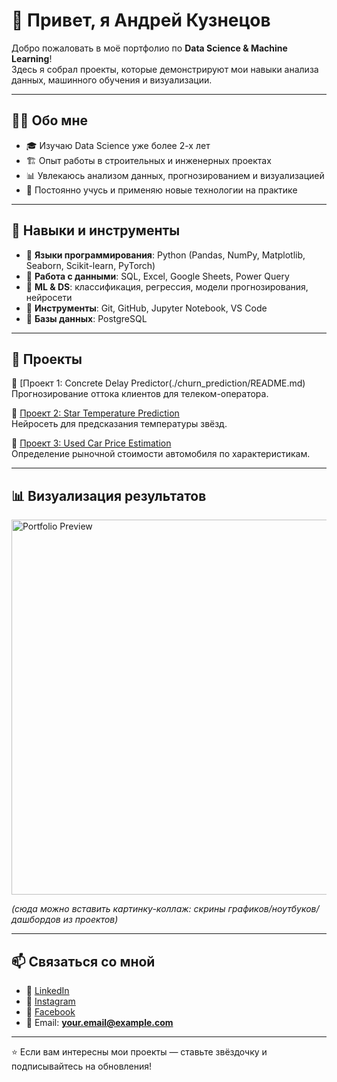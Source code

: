 # 👋 Привет, я Андрей Кузнецов  

Добро пожаловать в моё портфолио по **Data Science & Machine Learning**!  
Здесь я собрал проекты, которые демонстрируют мои навыки анализа данных, машинного обучения и визуализации.  

---

## 🧑‍💻 Обо мне  
- 🎓 Изучаю Data Science уже более 2-х лет  
- 🏗️ Опыт работы в строительных и инженерных проектах  
- 📊 Увлекаюсь анализом данных, прогнозированием и визуализацией  
- 🚀 Постоянно учусь и применяю новые технологии на практике  

---

## 🔧 Навыки и инструменты  
- 📍 **Языки программирования**: Python (Pandas, NumPy, Matplotlib, Seaborn, Scikit-learn, PyTorch)  
- 📍 **Работа с данными**: SQL, Excel, Google Sheets, Power Query  
- 📍 **ML & DS**: классификация, регрессия, модели прогнозирования, нейросети  
- 📍 **Инструменты**: Git, GitHub, Jupyter Notebook, VS Code  
- 📍 **Базы данных**: PostgreSQL  

---

## 📂 Проекты  

🔹 [Проект 1: Concrete Delay Predictor(./churn_prediction/README.md)  
Прогнозирование оттока клиентов для телеком-оператора.  

🔹 [Проект 2: Star Temperature Prediction](./star_temperature/README.md)  
Нейросеть для предсказания температуры звёзд.  

🔹 [Проект 3: Used Car Price Estimation](./car_price/README.md)  
Определение рыночной стоимости автомобиля по характеристикам.  

---

## 📊 Визуализация результатов  
<img src="images/portfolio_preview.png" alt="Portfolio Preview" width="600"/>  

*(сюда можно вставить картинку-коллаж: скрины графиков/ноутбуков/дашбордов из проектов)*  

---

## 📫 Связаться со мной  
- 💼 [LinkedIn](https://www.linkedin.com/)  
- 📸 [Instagram](https://www.instagram.com/)  
- 📝 [Facebook](https://www.facebook.com/)  
- 📧 Email: **your.email@example.com**  

---

⭐ Если вам интересны мои проекты — ставьте звёздочку и подписывайтесь на обновления!  
